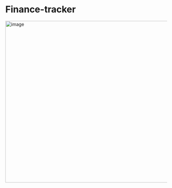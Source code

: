 # Finance-tracker
<img width="684" height="505" alt="image" src="https://github.com/user-attachments/assets/0149bd20-2d0d-4f93-ae20-6a665cee1d00" />
